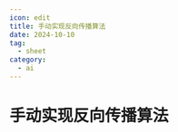 ```yaml
---
icon: edit
title: 手动实现反向传播算法
date: 2024-10-10
tag:
  - sheet
category:
  - ai
---
```


# 手动实现反向传播算法

<!-- <embed src="/imgs/谈谈在线表格协同方案.pdf" type="application/pdf" width="1200" height="1200" > -->

<PDF url="/imgs/network.pdf" no-toolbar />
